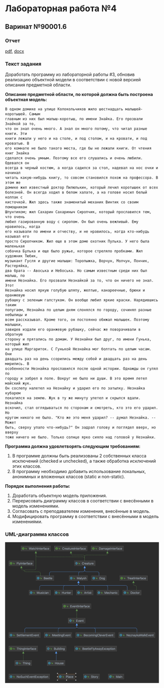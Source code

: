 # Лабораторная работа №4

## Варинат №90001.6

### Отчет
[pdf](./reports/report.pdf), [docx](./reports/report.docx)

### Текст задания

Доработать программу из лабораторной работы #3, обновив реализацию объектной модели в соответствии с новой версией описания предметной области.

**Описание предметной области, по которой должна быть построена объектная модель:**

```
В одном домике на улице Колокольчиков жило шестнадцать малышей-коротышей. Самым 
главным из них был малыш-коротыш, по имени Знайка. Его прозвали Знайкой за то, 
что он знал очень много. А знал он много потому, что читал разные книги. Эти 
книги лежали у него и на столе, и под столом, и на кровати, и под кроватью. В 
его комнате не было такого места, где бы не лежали книги. От чтения книг Знайка 
сделался очень умным. Поэтому все его слушались и очень любили. Одевался он 
всегда в черный костюм, а когда садился за стол, надевал на нос очки и начинал 
читать какую-нибудь книгу, то совсем становился похож на профессора. В этом же 
домике жил известный доктор Пилюлькин, который лечил коротышек от всех 
болезней. Он всегда ходил в белом халате, а на голове носил белый колпак с 
кисточкой. Жил здесь также знаменитый механик Винтик со своим помощником 
Шпунтиком; жил Сахарин Сахариныч Сиропчик, который прославился тем, что очень 
любил газированную воду с сиропом. Он был очень вежливый. Ему нравилось, когда 
его называли по имени и отчеству, и не нравилось, когда кто-нибудь называл его 
просто Сиропчиком. Жил еще в этом доме охотник Пулька. У него была маленькая 
собачка Булька и еще было ружье, которое стреляло пробками. Жил художник Тюбик, 
музыкант Гусля и другие малыши: Торопыжка, Ворчун, Молчун, Пончик, Растеряйка, 
два брата -- Авоська и Небоська. Но самым известным среди них был малыш, по 
имени Незнайка. Его прозвали Незнайкой за то, что он ничего не знал. Этот 
Незнайка носил яркую голубую шляпу, желтые, канареечные, брюки и оранжевую 
рубашку с зеленым галстуком. Он вообще любил яркие краски. Нарядившись таким 
попугаем, Незнайка по целым дням слонялся по городу, сочинял разные небылицы и 
всем рассказывал. Кроме того, он постоянно обижал малышек. Поэтому малышки, 
завидев издали его оранжевую рубашку, сейчас же поворачивали в обратную 
сторону и прятались по домам. У Незнайки был друг, по имени Гунька, который жил 
на улице Маргариток. С Гунькой Незнайка мог болтать по целым часам. Они 
двадцать раз на день ссорились между собой и двадцать раз на день мирились. В 
особенности Незнайка прославился после одной истории. Однажды он гулял по 
городу и забрел в поле. Вокруг не было ни души. В это время летел майский жук. 
Он сослепу налетел на Незнайку и ударил его по затылку. Незнайка кубарем 
покатился на землю. Жук в ту же минуту улетел и скрылся вдали. Незнайка 
вскочил, стал оглядываться по сторонам и смотреть, кто это его ударил. Но 
кругом никого не было. "Кто же это меня ударил? -- думал Незнайка. -- Может 
быть, сверху упало что-нибудь?" Он задрал голову и поглядел вверх, но вверху 
тоже ничего не было. Только солнце ярко сияло над головой у Незнайки.
```

**Программа должна удовлетворять следующим требованиям:**

1. В программе должны быть реализованы 2 собственных класса исключений (checked и unchecked), а также обработка исключений этих классов.
2. В программу необходимо добавить использование локальных, анонимных и вложенных классов (static и non-static).

**Порядок выполнения работы:**

1. Доработать объектную модель приложения.
2. Перерисовать диаграмму классов в соответствии с внесёнными в модель изменениями.
3. Согласовать с преподавателем изменения, внесённые в модель.
4. Модифицировать программу в соответствии с внесёнными в модель изменениями.

### UML-диаграмма классов
<img src="./diagram.png" width="600" alt="diagram">
